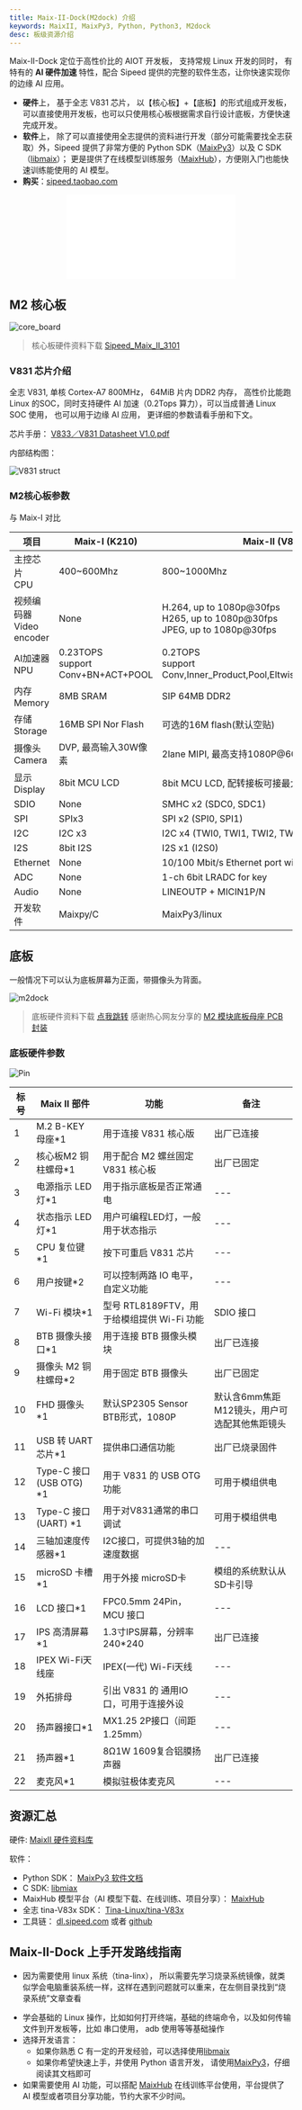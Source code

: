 ```yaml
---
title: Maix-II-Dock(M2dock) 介绍
keywords: MaixII, MaixPy3, Python, Python3, M2dock
desc: 板级资源介绍
---
```


Maix-II-Dock 定位于高性价比的 AIOT 开发板， 支持常规 Linux 开发的同时， 有特有的 **AI 硬件加速** 特性，配合 Sipeed 提供的完整的软件生态，让你快速实现你的边缘 AI 应用。

* **硬件**上， 基于全志 V831 芯片， 以【核心板】+【底板】的形式组成开发板，可以直接使用开发板，也可以只使用核心板根据需求自行设计底板，方便快速完成开发。
* **软件**上， 除了可以直接使用全志提供的资料进行开发（部分可能需要找全志获取）外，Sipeed 提供了非常方便的 Python SDK（[MaixPy3](/maixpy3)）以及 C SDK （[libmaix](https://github.com/sipeed/libmaix)）；
更是提供了在线模型训练服务（[MaixHub](https://maixhub.com)），方便刚入门也能快速训练能使用的 AI 模型。
* **购买**：[sipeed.taobao.com](https://item.taobao.com/item.htm?id=635874427363)

<p align="center">
    <iframe src="//player.bilibili.com/player.html?aid=298543445&bvid=BV1sF411u7xb&cid=586467021&page=1" scrolling="no" border="0" frameborder="no" framespacing="0" allowfullscreen="true"> </iframe>
</p>

## M2 核心板

<img style="max-height: 260px" src="./asserts/maix_v831.jpg" alt="core_board"/>

> 核心板硬件资料下载 [Sipeed_Maix_II_3101](https://api.dl.sipeed.com/shareURL/MaixII/MaixII-Dock/HDK/Sipeed_MaixII_V831/Sipeed_Maix_II_3101)

### V831 芯片介绍

全志 V831, 单核 Cortex-A7 800MHz， 64MiB 片内 DDR2 内存， 高性价比能跑 Linux 的SOC，同时支持硬件 AI 加速（0.2Tops 算力），可以当成普通 Linux SOC 使用， 也可以用于边缘 AI 应用， 更详细的参数请看手册和下文。

芯片手册： [V833／V831 Datasheet V1.0.pdf](https://linux-sunxi.org/images/b/b9/V833%EF%BC%8FV831_Datasheet_V1.0.pdf)

内部结构图：

<img style="max-height: 400px" src="./asserts/V831_struct.png" alt="V831 struct"/>

### M2核心板参数

与 Maix-I 对比

| 项目                         | Maix-I (K210)                        | Maix-II (V831)                                                                 |
| ---------------------------- | ------------------------------------ | ------------------------------------------------------------------------------ |
| 主控芯片<br> CPU             | 400~600Mhz                           | 800~1000Mhz                                                                    |
| 视频编码器 <br>Video encoder | None                                 | H.264, up to 1080p@30fps<br>H265, up to 1080p@30fps<br>JPEG, up to 1080p@30fps |
| AI加速器<br>NPU              | 0.23TOPS<br>support Conv+BN+ACT+POOL | 0.2TOPS<br>support Conv,Inner_Product,Pool,Eltwise,ACT,BN,Split,Concat         |
| 内存<br>Memory               | 8MB SRAM                             | SIP 64MB DDR2                                                                  |
| 存储<br>Storage              | 16MB SPI Nor Flash                   | 可选的16M flash(默认空贴)                                                      |
| 摄像头<br>Camera             | DVP, 最高输入30W像素                 | 2lane MIPI, 最高支持1080P@60fps                                                |
| 显示<br>Display              | 8bit MCU LCD                         | 8bit MCU LCD, 配转接板可接最大10寸RGB LCD                                      |
| SDIO                         | None                                 | SMHC x2 (SDC0, SDC1)                                                           |
| SPI                          | SPIx3                                | SPI x2 (SPI0, SPI1)                                                            |
| I2C                          | I2C x3                               | I2C x4 (TWI0, TWI1, TWI2, TWI3)                                                |
| I2S                          | 8bit I2S                             | I2S x1 (I2S0)                                                                  |
| Ethernet                     | None                                 | 10/100 Mbit/s Ethernet port with RMII interface                                |
| ADC                          | None                                 | 1-ch 6bit LRADC for key                                                        |
| Audio                        | None                                 | LINEOUTP + MICIN1P/N                                                           |
| 开发软件                     | Maixpy/C                             | MaixPy3/linux                                                                  |

## 底板

一般情况下可以认为底板屏幕为正面，带摄像头为背面。

![m2dock](./../../../assets/maixII/m2dock.jpg)

> 底板硬件资料下载 [点我跳转](https://api.dl.sipeed.com/shareURL/MaixII/MaixII-Dock/HDK/Sipeed_MaixII_Dock_V831)
> 感谢热心网友分享的 [ M2 模块底板母座 PCB 封装](https://bbs.elecfans.com/jishu_2036119_1_1.html)

### 底板硬件参数

![Pin](./asserts/M2Dock_pin.jpg)

| 标号 | Maix II 部件            | 功能                                       | 备注                                         |
| ---- | ----------------------- | ------------------------------------------ | -------------------------------------------- |
| 1    | M.2 B-KEY 母座*1        | 用于连接 V831 核心版                       | 出厂已连接                                   |
| 2    | 核心板M2 铜柱螺母*1     | 用于配合 M2 螺丝固定 V831 核心板           | 出厂已固定                                   |
| 3    | 电源指示 LED 灯*1       | 用于指示底板是否正常通电                   | ---                                          |
| 4    | 状态指示 LED灯*1        | 用户可编程LED灯，一般用于状态指示          | ---                                          |
| 5    | CPU 复位键*1            | 按下可重启 V831 芯片                       | ---                                          |
| 6    | 用户按键*2              | 可以控制两路 IO 电平，自定义功能           | ---                                          |
| 7    | Wi-Fi 模块*1            | 型号 RTL8189FTV，用于给模组提供 Wi-Fi 功能 | SDIO 接口                                    |
| 8    | BTB 摄像头接口*1        | 用于连接 BTB 摄像头模块                    | 出厂已连接                                   |
| 9    | 摄像头 M2 铜柱螺母*2    | 用于固定 BTB 摄像头                        | 出厂已固定                                   |
| 10   | FHD 摄像头*1            | 默认SP2305 Sensor BTB形式，1080P           | 默认含6mm焦距M12镜头，用户可选配其他焦距镜头 |
| 11   | USB 转 UART 芯片*1      | 提供串口通信功能                           | 出厂已烧录固件                               |
| 12   | Type-C 接口(USB OTG) *1 | 用于 V831 的 USB OTG功能                   | 可用于模组供电                               |
| 13   | Type-C 接口(UART) *1    | 用于对V831通常的串口调试                   | 可用于模组供电                               |
| 14   | 三轴加速度传感器*1      | I2C接口，可提供3轴的加速度数据             | ---                                          |
| 15   | microSD 卡槽*1          | 用于外接 microSD卡                         | 模组的系统默认从SD卡引导                     |
| 16   | LCD 接口*1              | FPC0.5mm 24Pin，MCU 接口                   | ---                                          |
| 17   | IPS 高清屏幕\*1         | 1.3寸IPS屏幕，分辨率240\*240               | 出厂已连接                                   |
| 18   | IPEX Wi-Fi天线座        | IPEX(一代) Wi-Fi天线                       | ---                                          |
| 19   | 外拓排母                | 引出 V831 的 通用IO口，可用于连接外设      | ---                                          |
| 20   | 扬声器接口*1            | MX1.25 2P接口（间距1.25mm）                | ---                                          |
| 21   | 扬声器*1                | 8Ω1W 1609复合铝膜扬声器                    | 出厂已连接                                   |
| 22   | 麦克风*1                | 模拟驻极体麦克风                           | ---                                          |

## 资源汇总

硬件: [MaixII 硬件资料库](https://api.dl.sipeed.com/shareURL/MaixII/MaixII-Dock/HDK)

软件：
* Python SDK： [MaixPy3 软件文档](/maixpy3)
* C SDK: [libmiax](https://github.com/sipeed/libmaix)
* MaixHub 模型平台（AI 模型下载、在线训练、项目分享）： [MaixHub](https://maixhub.com)
* 全志 tina-V83x SDK： [Tina-Linux/tina-V83x](https://github.com/Tina-Linux/tina-V83x)
* 工具链： [dl.sipeed.com](https://dl.sipeed.com/shareURL/MaixII/MaixII-Dock/SDK/Toolchain) 或者 [github](https://github.com/sipeed/libmaix/releases/download/v0.1.0/toolchain-sunxi-musl-pack-2021-01-09.tar.xz)

## Maix-II-Dock 上手开发路线指南

* 因为需要使用 linux 系统（tina-linx）， 所以需要先学习烧录系统镜像，就类似学会电脑重装系统一样，这样在遇到问题就可以重来，在左侧目录找到“烧录系统”文章查看
<!-- 这里不给烧录系统的链接，让用户学会查看左边目录 -->
* 学会基础的 Linux 操作，比如如何打开终端，基础的终端命令，以及如何传输文件到开发板等，比如 串口使用， adb 使用等等基础操作
* 选择开发语言：
  * 如果你熟悉 C 有一定的开发经验，可以选择使用[libmaix](https://github.com/sipeed/libmaix)
  * 如果你希望快速上手，并使用 Python 语言开发， 请使用[MaixPy3](/maixpy3)，仔细阅读其文档即可
* 如果需要使用 AI 功能，可以搭配 [MaixHub](https://maixhub.com) 在线训练平台使用，平台提供了 AI 模型或者项目分享功能，节约大家不少时间。